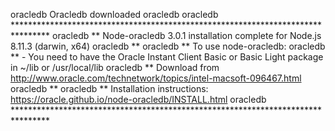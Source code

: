 oracledb Oracledb downloaded
oracledb
oracledb ********************************************************************************
oracledb ** Node-oracledb 3.0.1 installation complete for Node.js 8.11.3 (darwin, x64)
oracledb **
oracledb ** To use node-oracledb:
oracledb ** - You need to have the Oracle Instant Client Basic or Basic Light package in ~/lib or /usr/local/lib
oracledb **   Download from http://www.oracle.com/technetwork/topics/intel-macsoft-096467.html
oracledb **
oracledb ** Installation instructions: https://oracle.github.io/node-oracledb/INSTALL.html
oracledb ********************************************************************************